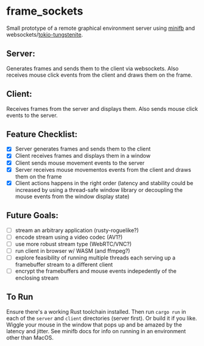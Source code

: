 # frame_sockets

Small prototype of a remote graphical environment server using [minifb](https://crates.io/crates/minifb) and websockets/[tokio-tungstenite](https://crates.io/crates/tokio-tungstenite).

## Server:
Generates frames and sends them to the client via websockets. Also receives mouse click events from the client and draws them on the frame.

## Client:
Receives frames from the server and displays them. Also sends mouse click events to the server.


## Feature Checklist:
- [x] Server generates frames and sends them to the client
- [x] Client receives frames and displays them in a window
- [x] Client sends mouse movement events to the server
- [x] Server receives mouse movementos events from the client and draws them on the frame
- [x] Client actions happens in the right order (latency and stability could be increased by using a thread-safe window library or decoupling the mouse events from the window display state)

## Future Goals:
- [ ] stream an arbitrary application (rusty-roguelike?)
- [ ] encode stream using a video codec (AV1?)
- [ ] use more robust stream type (WebRTC/VNC?)
- [ ] run client in browser w/ WASM (and ffmpeg?)
- [ ] explore feasibility of running multiple threads each serving up a framebuffer stream to a different client
- [ ] encrypt the framebuffers and mouse events indepedently of the enclosing stream

## To Run
Ensure there's a working Rust toolchain installed. Then run `cargo run` in each of the `server` and `client` directories (server first). Or build it if you like. Wiggle your mouse in the window that pops up and be amazed by the latency and jitter. See minifb docs for info on running in an environment other than MacOS.

